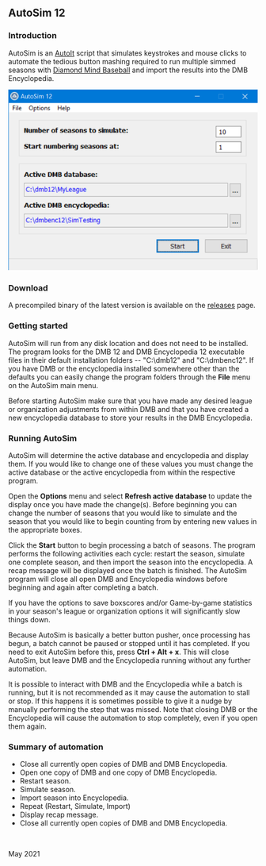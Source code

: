 ## AutoSim 12

### Introduction
AutoSim is an [AutoIt](https://www.autoitscript.com/site/) script that simulates keystrokes and mouse clicks to automate the tedious button mashing required to run multiple simmed seasons with [Diamond Mind Baseball](http://www.diamond-mind.com/) and import the results into the DMB Encyclopedia.

![AutoSim 12](images/AutoSim12.png)

### Download
A precompiled binary of the latest version is available on the [releases](https://github.com/fishinnabarrel/AutoSim/releases/latest) page.

### Getting started
AutoSim will run from any disk location and does not need to be installed.  The program looks for the DMB 12 and DMB Encyclopedia 12 executable files in their default installation folders -- "C:\dmb12" and "C:\dmbenc12".  If you have DMB or the encyclopedia installed somewhere other than the defaults you can easily change the program folders through the **File** menu on the AutoSim main menu.

Before starting AutoSim make sure that you have made any desired league or organization adjustments from within DMB and that you have created a new encyclopedia database to store your results in the DMB Encyclopedia.


### Running AutoSim
AutoSim will determine the active database and encyclopedia and display them.  If you would like to change one of these values you must change the active database or the active encyclopedia from within the respective program.

Open the **Options** menu and select **Refresh active database** to update the display once you have made the change(s).  Before beginning you can change the number of seasons that you would like to simulate and the season that you would like to begin counting from by entering new values in the appropriate boxes.

Click the **Start** button to begin processing a batch of seasons.  The program performs the following activities each cycle: restart the season, simulate one complete season, and then import the season into the encyclopedia.
A recap message will be displayed once the batch is finished. The AutoSim program will close all open DMB and Encyclopedia windows before beginning and again after completing a batch.

If you have the options to save boxscores and/or Game-by-game statistics in your season's league or organization options it will significantly slow things down.

Because AutoSim is basically a better button pusher, once processing has begun, a batch cannot be paused or stopped until it has completed.  If you need to exit AutoSim before this, press **Ctrl + Alt + x**.  This will close AutoSim, but leave DMB and the Encyclopedia running without any further automation.

It is possible to interact with DMB and the Encyclopedia while a batch is running, but it is not recommended as it may cause the automation to stall or stop.  If this happens it is sometimes possible to give it a nudge by manually performing the step that was missed.  Note that closing DMB or the Encyclopedia will cause the automation to stop completely, even if you open them again.


### Summary of automation
- Close all currently open copies of DMB and DMB Encyclopedia.
- Open one copy of DMB and one copy of DMB Encyclopedia.
- Restart season.
- Simulate season.
- Import season into Encyclopedia.
- Repeat (Restart, Simulate, Import)
- Display recap message.
- Close all currently open copies of DMB and DMB Encyclopedia.

<br/>

May 2021
